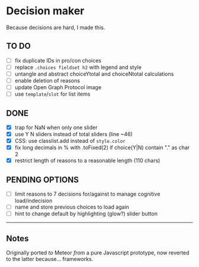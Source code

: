 # Decision maker

Because decisions are hard, I made this.

## TO DO

- [ ] fix duplicate IDs in pro/con choices
- [ ] replace `.choices fieldset h2` with legend and style
- [ ] untangle and abstract choiceYtotal and choiceNtotal calculations
- [ ] enable deletion of reasons
- [ ] update Open Graph Protocol image
- [ ] use `template`/`slot` for list items

## DONE

- [x] trap for NaN when only one slider
- [x] use Y N sliders instead of total sliders (line ~46)
- [x] CSS: use classlist.add instead of `style.color`
- [x] fix long decimals in % with .toFixed(2) if choice(Y|N) contain "." as char 2
- [x] restrict length of reasons to a reasonable length (110 chars)

## PENDING OPTIONS

- [ ] limit reasons to 7 decisions for/against to manage cognitive load/indecision
- [ ] name and store previous choices to load again
- [ ] hint to change default by highlighting (glow?) slider button

<!-- ## Greame’s suggestion

For the model, remove "for" and "against" to simplify. Just take the average or the weighted average if you add weights (0.0 - 1.0). For the interface, address each individual item in isolation to allow for a clear focus. You can present the summary on a separate page to avoid distraction. All handled via localstorage or similar. -->

---

## Notes

Originally ported *to* Meteor *from* a pure Javascript prototype, now reverted to the latter because… frameworks.
